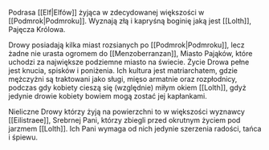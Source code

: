 Podrasa [[Elf|Elfów]] żyjąca w zdecydowanej większości w [[Podmrok|Podmroku]]. Wyznają złą i kapryśną boginię jaką jest [[Lolth]], Pajęcza Królowa.

Drowy posiadają kilka miast rozsianych po [[Podmrok|Podmroku]], lecz żadne nie urasta ogromem do [[Menzoberranzan]], Miasto Pająków, które uchodzi za największe podziemne miasto na świecie. Życie Drowa pełne jest knucia, spisków i poniżenia. Ich kultura jest matriarchatem, gdzie mężczyżni są traktowani jako sługi, mięso armatnie oraz rozpłodnicy, podczas gdy kobiety cieszą się (względnie) miłym okiem [[Lolth]], gdyż jedynie drowie kobiety bowiem mogą zostać jej kapłankami.

Nieliczne Drowy którzy żyją na powierzchni to w większości wyznawcy [[Eilistraee]], Srebrnej Pani, którzy zbiegli przed okrutnym życiem pod jarzmem [[Lolth]]. Ich Pani wymaga od nich jedynie szerzenia radości, tańca i śpiewu.